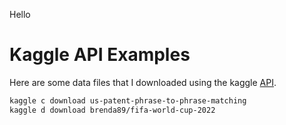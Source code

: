 Hello 
# Kaggle API Examples


Here are some data files that I downloaded using the kaggle [API](https://github.com/Kaggle/kaggle-api).

```bash
kaggle c download us-patent-phrase-to-phrase-matching
kaggle d download brenda89/fifa-world-cup-2022
```


